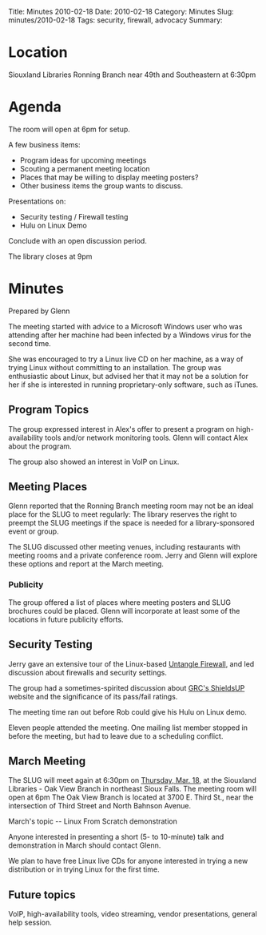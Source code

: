 Title: Minutes 2010-02-18
Date: 2010-02-18
Category: Minutes 
Slug: minutes/2010-02-18
Tags: security, firewall, advocacy Summary:

Location
========

Siouxland Libraries Ronning Branch near 49th and Southeastern at 6:30pm

Agenda
======

The room will open at 6pm for setup.

A few business items:

-   Program ideas for upcoming meetings
-   Scouting a permanent meeting location
-   Places that may be willing to display meeting posters?
-   Other business items the group wants to discuss.

Presentations on:

-   Security testing / Firewall testing
-   Hulu on Linux Demo

Conclude with an open discussion period.

The library closes at 9pm

Minutes
=======

Prepared by Glenn

The meeting started with advice to a Microsoft Windows user who was
attending after her machine had been infected by a Windows virus for the
second time.

She was encouraged to try a Linux live CD on her machine, as a way of
trying Linux without committing to an installation. The group was
enthusiastic about Linux, but advised her that it may not be a solution
for her if she is interested in running proprietary-only software, such
as iTunes.

Program Topics
--------------

The group expressed interest in Alex's offer to present a program on
high-availability tools and/or network monitoring tools. Glenn will
contact Alex about the program.

The group also showed an interest in VoIP on Linux.

Meeting Places
--------------

Glenn reported that the Ronning Branch meeting room may not be an ideal
place for the SLUG to meet regularly: The library reserves the right to
preempt the SLUG meetings if the space is needed for a library-sponsored
event or group.

The SLUG discussed other meeting venues, including restaurants with
meeting rooms and a private conference room. Jerry and Glenn will
explore these options and report at the March meeting.

### Publicity

The group offered a list of places where meeting posters and SLUG
brochures could be placed. Glenn will incorporate at least some of the
locations in future publicity efforts.

Security Testing
----------------

Jerry gave an extensive tour of the Linux-based [Untangle
Firewall](http://www.untangle.com/), and led discussion about firewalls
and security settings.

The group had a sometimes-spirited discussion about [GRC's
ShieldsUP](https://www.grc.com/x/ne.dll?bh0bkyd2) website and the
significance of its pass/fail ratings.

The meeting time ran out before Rob could give his Hulu on Linux demo.

Eleven people attended the meeting. One mailing list member stopped in
before the meeting, but had to leave due to a scheduling conflict.

March Meeting
-------------

The SLUG will meet again at 6:30pm on [Thursday, Mar.
18](Meetings:2010-03-18 "wikilink"), at the Siouxland Libraries - Oak
View Branch in northeast Sioux Falls. The meeting room will open at 6pm
The Oak View Branch is located at 3700 E. Third St., near the
intersection of Third Street and North Bahnson Avenue.

March's topic -- Linux From Scratch demonstration

Anyone interested in presenting a short (5- to 10-minute) talk and
demonstration in March should contact Glenn.

We plan to have free Linux live CDs for anyone interested in trying a
new distribution or in trying Linux for the first time.

Future topics
-------------

VoIP, high-availability tools, video streaming, vendor presentations,
general help session.
